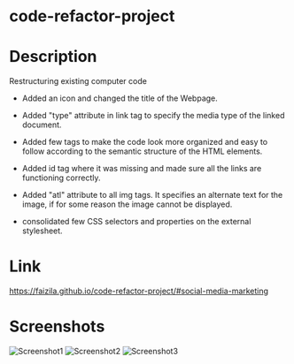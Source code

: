 # code-refactor-project

# Description

Restructuring existing computer code

* Added an icon and changed the title of the Webpage.

* Added "type" attribute in link tag to specify the media type of the linked document.

* Added few tags to make the code look more organized and easy to follow according to the semantic structure of the HTML elements.

* Added id tag where it was missing and made sure all the links are functioning correctly.

* Added "atl" attribute to all img tags. It specifies an alternate text for the image, if for some reason the image cannot be displayed.

* consolidated few CSS selectors and properties on the external stylesheet.

# Link

https://faizila.github.io/code-refactor-project/#social-media-marketing

# Screenshots

![Screenshot1](https://user-images.githubusercontent.com/78191579/138195104-71623a20-28eb-4f15-ae34-4cd95ab726c0.JPG)
![Screenshot2](https://user-images.githubusercontent.com/78191579/138195114-5acb73c3-d6b2-4425-a801-acccb54fa5bb.JPG)
![Screenshot3](https://user-images.githubusercontent.com/78191579/138195119-25a45523-bb89-405b-960a-a26468d88c5a.JPG)

